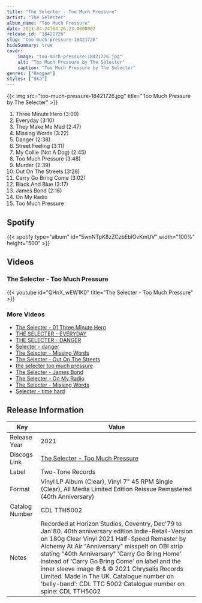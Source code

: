 ```yaml
---
title: "The Selecter - Too Much Pressure"
artist: "The Selecter"
album_name: "Too Much Pressure"
date: 2021-04-24T04:26:23.000000Z
release_id: "18421726"
slug: "too-much-pressure-18421726"
hideSummary: true
cover:
    image: "too-much-pressure-18421726.jpg"
    alt: "Too Much Pressure by The Selecter"
    caption: "Too Much Pressure by The Selecter"
genres: ["Reggae"]
styles: ["Ska"]
---
```


{{< img src="too-much-pressure-18421726.jpg" title="Too Much Pressure by The Selecter" >}}

<!-- section break -->

1. Three Minute Hero (3:00)
2. Everyday (3:10)
3. They Make Me Mad (2:47)
4. Missing Words (3:22)
5. Danger (2:38)
6. Street Feeling (3:11)
7. My Collie (Not A Dog) (2:45)
8. Too Much Pressure (3:48)
9. Murder (2:39)
10. Out On The Streets (3:28)
11. Carry Go Bring Come (3:02)
12. Black And Blue (3:17)
13. James Bond (2:16)
14. On My Radio
15. Too Much Pressure

<!-- section break -->


## Spotify
{{< spotify type="album" id="5wnNTpK8zZCzbEblOvKmUV" width="100%" height="500" >}}



## Videos
### The Selecter - Too Much Pressure
{{< youtube id="QHnX_wEW1K0" title="The Selecter - Too Much Pressure" >}}<br>

### More Videos

- [The Selecter - 01 Three Minute Hero](https://www.youtube.com/watch?v=DnjBRNLsMDg)
- [THE SELECTER - EVERYDAY](https://www.youtube.com/watch?v=OIpTEqK0W9E)
- [THE SELECTER - DANGER](https://www.youtube.com/watch?v=ckvX_gqcrxs)
- [Selecter - danger](https://www.youtube.com/watch?v=BjUeBGkum6A)
- [The Selecter - Missing Words](https://www.youtube.com/watch?v=G-1BbeXlNIw)
- [The Selecter - Out On The Streets](https://www.youtube.com/watch?v=JOecLj8Uw3s)
- [the selecter too much pressure](https://www.youtube.com/watch?v=I0A8vBmfzWU)
- [The Selecter - James Bond](https://www.youtube.com/watch?v=vfbx_oFeXww)
- [The Selecter - On My Radio](https://www.youtube.com/watch?v=EXKEa2N5-mo)
- [The Selecter - Missing Words](https://www.youtube.com/watch?v=BKELD7Rth0g)
- [Selecter - time hard](https://www.youtube.com/watch?v=dZbL7PVGjqg)


## Release Information
|  Key           | Value                                                |
| ---------------| ---------------------------------------------------- |
| Release Year   | 2021                                   |
| Discogs Link   | [The Selecter - Too Much Pressure](https://www.discogs.com/release/18421726-The-Selecter-Too-Much-Pressure) |
| Label          | Two-Tone Records |
| Format         | Vinyl LP Album (Clear), Vinyl 7" 45 RPM Single (Clear), All Media Limited Edition Reissue Remastered (40th Anniversary) |
| Catalog Number | CDL TTH5002 |
| Notes | Recorded at Horizon Studios, Coventry, Dec'79 to Jan'80. 40th anniversary edition Indie-Retail-Version on 180g Clear Vinyl 2021 Half-Speed Remaster by Alchemy At Air  "Anniversary" misspelt on OBI strip stating "40th Annivarsary" 'Carry Go Bring Home' instead of 'Carry Go Bring Come' on label and the inner sleeve image  ℗ & © 2021 Chrysalis Records Limited. Made in The UK.  Catalogue number on 'belly-band': CDL TTC 5002 Catalogue number on spine: CDL TTH5002 |